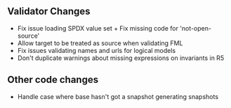 ## Validator Changes

* Fix issue loading SPDX value set + Fix missing code for 'not-open-source'
* Allow target to be treated as source when validating FML
* Fix issues validating names and urls for logical models
* Don't duplicate warnings about missing expressions on invariants in R5

## Other code changes

* Handle case where base hasn't got a snapshot generating snapshots
